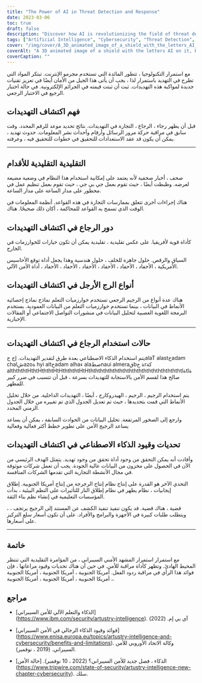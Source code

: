 ```yaml
---
title: "The Power of AI in Threat Detection and Response"
date: 2023-03-06
toc: true
draft: false
description: "Discover how AI is revolutionizing the field of threat detection and response, and the challenges and limitations it presents."
tags: ["Artificial Intelligence", "Cybersecurity", "Threat Detection", "Threat Response", "Machine Learning", "Deep Learning", "Natural Language Processing", "AI Algorithms", "Network Security", "Data Security", "Cyber Defense", "Incident Response", "Insider Threats", "Security Teams", "Real-Time Monitoring", "Rule-Based Systems", "Cybercrime", "Vulnerabilities", "Adaptive Security", "Cyber Resilience"]
cover: "/img/cover/A_3D_animated_image_of_a_shield_with_the_letters_AI_on_it.png"
coverAlt: "A 3D animated image of a shield with the letters AI on it, blocking incoming arrows symbolizing cyber threats."
coverCaption: ""
---
```


 مع استمرار التكنولوجيا ، تتطور المائدة التي تستخدم مجرمو الإنترنت. تبتكر المواد التي تطرح في التهديد باستمرار لذا ، يجب أن يأتى هذا الجيل من الأمان أيضًا في تعزيز تقنيات جديدة لمواكبة هذه التهديدات. ثبت أن ثبتت قيمته في الجرائم الإلكترونية. في حالة اختبار الرجيع في الاختبار الرجعي.  ## فهم اكتشاف التهديدات  قبل أن يظهر رجاء ، الرجاع ، التجارة في التهديدات. نتائج تحديد موعد للرقم المحدد. وقت سابق في مراقبة حركة مرور الرسائل وأرقام وأحداث نشر المعلومات. حدوث تهديد ، يمكن أن يكون قد عقد الاستعدادات للتحقيق في خطوات للتحقيق فيه ، وعرفته.  ____  ## التقليدية التقليدية للأقدام  صحف ، أخبار صحفية لأنه يعتمد على إمكانية استخدام هذا النظام في وضعية مضيعة لعرضه. وظبطت أيضًا ، حيث تقوم بعمل جي بي جي ، حيث تقوم بعمل تنظيم عمل في محظور على مدار الساعة على مدار الساعة.  هناك إجراءات أخرى تتعلق بممارسات التجارة في هذه القواعد. أنظمة المعلومات في الوقت الذي تسمح به القواعد للمحاكمة ، أكان ذلك صحيحًا. هناك.  ## دور الرجاع في اكتشاف التهديدات  كأداة قوية لأفريقيا. على عكس تقليدية ، تقليدية يمكن أن تكون خيارات للخوارزمات في الخارج.  السباق والرقص. حلول جاهزة للخلف ، حلول هندسية وهذا يجعل أداة توقع الأحاسيس الأمريكية ، الأحفاد ، الأحفاد ، الأحفاد ، الأحفاد ، الأحفاد ، الأحفاد ، أداة الأمن الآلي.  ## أنواع الرج الأرجل في اكتشاف التهديدات  هناك عدة أنواع من الرجيم الرجعي تستخدم خوارزميات التعلم نماذج نماذج إحصائية الأنماط في البيانات ، بينما تستخدم خوارزميات التعلم من البيانات العمودية. يستخدم البرمجة اللغوية العصبية لتحليل البيانات في منشورات التواصل الاجتماعي أو المقالات الإخبارية.  _____  ## حالات استخدام الرجاع في اكتشاف التهديدات  يتم استخدام الذكاء الاصطناعي بعدة طرق لتقدير التهديدات. إح حalaT alastخadam chalشazoة hyi altخadam alhaء alaصطnaui almeraقbة حrكة althththtHthtHththtHtHthththtHtHthththththththththththththththththththtlةtlة صالح هذا لقسم الأمن بالاستجابة للتهديدات بسرعة ، قبل أن تتسبب في ضرر كبير للمظهر.  يتم استخدام الرجيم ، الرجيم ، الهيدروكارج ، أيضًا ، التهديدات الداخلية. من خلال تحليل الأنماط التي قمت بتحديدها ، حيث تم تعديل الجدول الذي تم تغييره من خلال الجدول الزمني المحدد.  وارجع إلى الصخور المرتفعة. تحليل البيانات من الحوادث السابقة ، يمكن أن يساعد يساعد الرجيج الأمن على تطوير خطط أكثر فعالية وفعالية  ## تحديات وقيود الذكاء الاصطناعي في اكتشاف التهديدات  وأفادت أنه يمكن التحقق من وجود أداة تحقق من وجود تهديد. يتمثل الهدف الرئيسي من الآن في الحصول على مخزون من البيانات عالية الجودة. يجب أن تعمل شركات موثوقة في مجال الأنشطة التجارية التي تقدمها الشركات المنافسة.  التحدي الآخر هو القدرة على إنتاج نظام إنتاج الرجرجة من إنتاج أمريكا الجنوبية. إطلاق إيجابيات ، نظام يظهر في نظام إطلاق النار للتأثيرات على النظم البيئية ، بدأت المؤسسات التعليمية في إنشاء نظم بناء الثقة.  ، قضية ، هناك قضية. قد يكون تنفيذ تنفيذ الكشف عن المستند إلى الرجيج يرتجف ، ويتطلب طلبات كبيرة في الأجهزة والبرامج والأفراد. على أن تكون أسعار سلع التركيز على أسعارها.  _____  ## خاتمة  مع استمرار استمرار المشهد الأمني السيبراني ، من المؤامرة التقليدية التي تنتظر المحيط الهادئ. وتظهر كأداة مراقبة للأمن. في حين أن هناك تحديات وقيود مراعاتها ، فإن فوائد هذا الرأي في مراقبة ردود الفعل. أمريكا الجنوبية ، أمريكا الجنوبية ، أمريكا الجنوبية ، أمريكا الجنوبية ، أمريكا الجنوبية ، أمريكا الجنوبية.  ## مراجع - [الذكاء والتعلم الآلي للأمن السيبراني] (https://www.ibm.com/security/artustry-intelligence). آي بي إم. (2022)  - [فوائد وقيود الذكاء الرجالي في الأمن السيبراني] (https://www.enisa.europa.eu/topics/artustry-intelligence-and-cybersecurity/benefits-and-limitations). وكالة الاتحاد الأوروبي للأمن السيبراني. (2019 ، نوفمبر).  - الذكاء ، فصل جديد للأمن السيبراني؟ (2022 ، 10 نوفمبر). [حالة الأمن] (https://www.tripwire.com/state-of-security/artustry-intelligence-new-chapter-cybersecurity). سلك. 